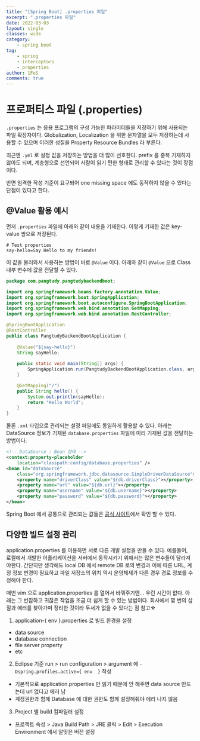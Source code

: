 ```yaml
---
title: "[Spring Boot] .properties 파일"
excerpt: ".properties 파일"
date: 2022-03-03
layout: single
classes: wide
category:
    - spring boot
tag:
    - spring
    - interceptors
    - properties
author: 1FeS
comments: true
---
```


# 프로퍼티스 파일 (.properties)

`.properties` 는 응용 프로그램의 구성 가능한 파라미터들을 저장하기 위해 사용되는 파일 확장자이다. Globalization, Localization 을 위한 문자열을 모두 저장하는데 사용할 수 있으며 이러한 성질을 Property Resource Bundles 라 부른다.

최근엔 `.yml` 로 설정 값을 저장하는 방법을 더 많이 선호한다. prefix 를 중복 기재하지 않아도 되며, 계층형으로 선언되어 사람이 읽기 편한 형태로 관리할 수 있다는 것이 장점이다.

반면 엄격한 작성 기준이 요구되어 one missing space 에도 동작하지 않을 수 있다는 단점이 있다고 한다.

## @Value 활용 예시

먼저 `.properties` 파일에 아래와 같이 내용을 기재한다. 이렇게 기재한 값은 key-value 쌍으로 저장된다.

```properties
# Test properties
say-hello=Say Hello to my friends!
```

이 값을 불러와서 사용하는 방법이 바로 `@Value` 이다. 아래와 같이 `@Value` 으로 Class 내부 변수에 값을 전달할 수 있다.

```java
package com.pangtudy.pangtudybackendboot;

import org.springframework.beans.factory.annotation.Value;
import org.springframework.boot.SpringApplication;
import org.springframework.boot.autoconfigure.SpringBootApplication;
import org.springframework.web.bind.annotation.GetMapping;
import org.springframework.web.bind.annotation.RestController;

@SpringBootApplication
@RestController
public class PangtudyBackendBootApplication {
	
	@Value("${say-hello}")
	String sayHello;
	
	public static void main(String[] args) {
		SpringApplication.run(PangtudyBackendBootApplication.class, args);
	}

	@GetMapping("/")
	public String hello() {
		System.out.println(sayHello);
		return "Hello World";
	}
}
```

물론 `.xml` 타입으로 관리되는 설정 파일에도 동일하게 활용할 수 있다. 아래는 DataSource 정보가 기재된 `database.properties` 파일에 미리 기재된 값을 전달하는 방법이다.

```xml
<!-- DataSource : Bean 형태 -->
<context:property-placeholder
    location="classpath:config/database.properties" />
<bean id="dataSource"
    class="org.springframework.jdbc.datasource.SimpleDriverDataSource">
    <property name="driverClass" value="${db.driverClass}"></property>
    <property name="url" value="${db.url}"></property>
    <property name="username" value="${db.username}"></property>
    <property name="password" value="${db.password}"></property>
</bean>
```

Spring Boot 에서 공통으로 관리되는 값들은 [공식 사이트](https://docs.spring.io/spring-boot/docs/current/reference/html/application-properties.html#appendix.application-properties)에서 확인 할 수 있다.

## 다양한 빌드 설정 관리

application.properties 를 이용하면 서로 다른 개발 설정을 만들 수 있다. 예를들어, 로컬에서 개발한 어플리케이션을 서버에서 동작시키기 위해서는 많은 변수들이 달라져야한다. 간단히만 생각해도 local DB 에서 remote DB 로의 변경과 이에 따른 URL, 계정 정보 변경이 필요하고 파일 저장소의 위치 역시 운영체제가 다른 경우 경로 정보를 수정해야 한다.

매번 vim 으로 application.properties 를 열어서 바꿔주기엔... 우린 시간이 없다. 아래는 그 번잡하고 귀찮은 작업을 조금 더 쉽게 할 수 있는 방법이다. 회사에서 몇 번의 삽질과 에러를 찾아가며 정리한 것이라 두서가 없을 수 있다는 점 참고☆

1. application-{ env }.properties 로 빌드 환경을 설정
  - data source
  - database connection
  - file server property
  - etc
2. Eclipse 기준 run > run configuration > argument 에 `-Dspring.profiles.active={ env  }` 작성
  - 기본적으로 application.properties 만 읽기 때문에 안 해주면 data source 만드는데 url 없다고 에러 남
  - 계정권한과 함께 Database 에 대한 권한도 함께 설정해줘야 에러 나지 않음
3. Project 별 build 컴파일러 설정
  - 프로젝트 속성 > Java Build Path > JRE 클릭 > Edit > Execution Environment 에서 알맞은 버전 설정